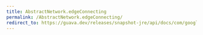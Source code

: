 ```yaml
---
title: AbstractNetwork.edgeConnecting
permalink: /AbstractNetwork.edgeConnecting/
redirect_to: https://guava.dev/releases/snapshot-jre/api/docs/com/google/common/graph/AbstractNetwork.html#edgeConnecting-N-N-
---
```

